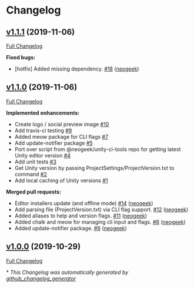 # Changelog

## [v1.1.1](https://github.com/neogeek/get-unity/tree/v1.1.1) (2019-11-06)

[Full Changelog](https://github.com/neogeek/get-unity/compare/v1.1.0...v1.1.1)

**Fixed bugs:**

- \[hotfix\] Added missing dependency. [\#18](https://github.com/neogeek/get-unity/pull/18) ([neogeek](https://github.com/neogeek))

## [v1.1.0](https://github.com/neogeek/get-unity/tree/v1.1.0) (2019-11-06)

[Full Changelog](https://github.com/neogeek/get-unity/compare/v1.0.0...v1.1.0)

**Implemented enhancements:**

- Create logo / social preview image [\#10](https://github.com/neogeek/get-unity/issues/10)
- Add travis-ci testing [\#9](https://github.com/neogeek/get-unity/issues/9)
- Added meow package for CLI flags  [\#7](https://github.com/neogeek/get-unity/issues/7)
- Add update-notifier package [\#5](https://github.com/neogeek/get-unity/issues/5)
- Port over script from @neogeek/unity-ci-tools repo for getting latest Unity editor version [\#4](https://github.com/neogeek/get-unity/issues/4)
- Add unit tests [\#3](https://github.com/neogeek/get-unity/issues/3)
- Get Unity version by passing ProjectSettings/ProjectVersion.txt to command [\#2](https://github.com/neogeek/get-unity/issues/2)
- Add local caching of Unity versions [\#1](https://github.com/neogeek/get-unity/issues/1)

**Merged pull requests:**

- Editor installers update \(and offline mode\) [\#14](https://github.com/neogeek/get-unity/pull/14) ([neogeek](https://github.com/neogeek))
- Add parsing file \(ProjectVersion.txt\) via CLI flag support. [\#12](https://github.com/neogeek/get-unity/pull/12) ([neogeek](https://github.com/neogeek))
- Added aliases to help and version flags. [\#11](https://github.com/neogeek/get-unity/pull/11) ([neogeek](https://github.com/neogeek))
- Added chalk and meow for managing cli input and flags. [\#8](https://github.com/neogeek/get-unity/pull/8) ([neogeek](https://github.com/neogeek))
- Added update-notifier package. [\#6](https://github.com/neogeek/get-unity/pull/6) ([neogeek](https://github.com/neogeek))

## [v1.0.0](https://github.com/neogeek/get-unity/tree/v1.0.0) (2019-10-29)

[Full Changelog](https://github.com/neogeek/get-unity/compare/a3395b7fbc87e0fb30274acd52940f66095de36f...v1.0.0)



\* *This Changelog was automatically generated by [github_changelog_generator](https://github.com/github-changelog-generator/github-changelog-generator)*
